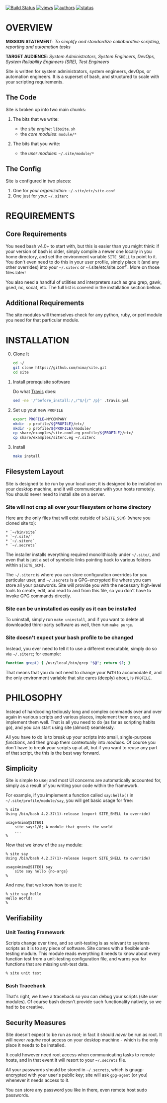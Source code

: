 [![Build Status](https://travis-ci.org/nima/site.png?branch=master)](https://travis-ci.org/nima/site)
[![views](https://sourcegraph.com/api/repos/github.com/nima/site/counters/views.png)](https://sourcegraph.com/github.com/nima/site)
[![authors](https://sourcegraph.com/api/repos/github.com/nima/site/badges/authors.png)](https://sourcegraph.com/github.com/nima/site)
[![status](https://sourcegraph.com/api/repos/github.com/nima/site/badges/status.png)](https://sourcegraph.com/github.com/nima/site)

# OVERVIEW
**MISSION STATEMENT**: _To simplify and standardize collaborative scripting, reporting and automation tasks_

**TARGET AUDIENCE**: _System Administrators, System Engineers, DevOps, System Reliability Engineers (SRE), Test Engineers_

Site is written for system administrators, system engineers, devOps, or automation engineers.  It is a superset of bash, and structured to scale with your scripting requirements.

## The Code
Site is broken up into two main chunks:

1. The bits that we write:
    * the *site engine*: `libsite.sh`
    * the *core modules*: `module/*`

2. The bits that you write:
    * the *user modules*: `~/.site/module/*`

## The Config
Site is configured in two places:

1. One for *your organization*: `~/.site/etc/site.conf`
2. One just for *you*: `~/.siterc`


# REQUIREMENTS

## Core Requirements

You need bash v4.0+ to start with, but this is easier than you might think:  if your version of bash is older, simply compile a newer one locally in you home directory, and set the environment variable `SITE_SHELL` to point to it.  You don't even need to do this in your user profile, simply place it (and any other overrides) into your `~/.siterc` or ~/.site/etc/site.conf`.  More on those files later!

You also need a handful of utilities and interpreters such as gnu grep, gawk, gsed, nc, socat, etc. The full list is covered in the installation section bellow.

## Additional Requirements

The site modules will themselves check for any python, ruby, or perl module you need for that particular module.


# INSTALLATION
0. Clone It

    ```bash
    cd ~/
    git clone https://github.com/nima/site.git
    cd site
    ```
1. Install prerequisite software

    Do what [Travis](https://travis-ci.org/nima/site/builds) does:
    ```bash
    sed -ne '/^before_install:/,/^$/{/^ /p}' .travis.yml
    ```
2. Set up yout new `PROFILE`

    ```bash
    export PROFILE=MYCOMPANY
    mkdir -p profile/${PROFILE}/etc/
    mkdir -p profile/${PROFILE}/module/
    cp share/examples/site.conf.eg profile/${PROFILE}/etc/
    cp share/examples/siterc.eg ~/.siterc
    ```
3. Install

    ```bash
    make install
    ```

## Filesystem Layout
Site is designed to be run by your local user; it is designed to be installed on your desktop machine, and it will communicate with your hosts remotely.  You should never need to install site on a server.

### Site will not crap all over your filesystem or home directory
Here are the only files that will exist outside of `${SITE_SCM}` (where you cloned site to):

    * `~/bin/site`
    * `~/.site/`
    * `~/.siterc`
    * `~/.secrets`

The installer installs everything required monolithically under `~/.site/`, and even that is just a set of symbolic links pointing back to various folders within `${SITE_SCM}`.

The `~/.siterc` is where you can store configuration overrides for you particular user, and `~/.secrets` is a GPG-encrypted file where you cam store all your passwords.  Site will provide you with the necessary high-level tools to create, edit, and read to and from this file, so you don't have to invoke GPG commands directly.

### Site can be uninstalled as easily as it can be installed
To uninstall, simply run `make uninstall`, and if you want to delete all downloaded third-party software as well, then run `make purge`.

### Site doesn't expect your bash profile to be changed
Instead, you ever need to tell it to use a different executable, simply do so via `~/.siterc`; for example:

```bash
function grep() { /usr/local/bin/grep "$@"; return $?; }
```
That means that you do not need to change your `PATH` to accomodate it, and the only environment variable that site cares (deeply) about, is `PROFILE`.


# PHILOSOPHY
Instead of hardcoding tediously long and complex commands over and over again in various scripts and various places, implement them once, and implement them well.  That is all you need to do (as far as scripting habits go), and you can start using site (almost) seamlessly.

All you have to do is to break up your scripts into small, single-purpose *functions*, and then group them contextually into *modules*.  Of course you don't have to break your scripts up at all, but if you want to reuse any part of that script, the this is the best way forward.

## Simplicity
Site is simple to use; and most UI concerns are automatically accounted for, simply as a result of you writing your code within the framework.

For example, if you implement a function called `say:hello()` in `~/.site/profile/module/say`, you will get basic usage for free:

```
% site
Using /bin/bash 4.2.37(1)-release (export SITE_SHELL to override)

usage4nima@SITE01
    site say:1/0; A module that greets the world
    ...
%
```

Now that we know of the `say` module:
```
% site say
Using /bin/bash 4.2.37(1)-release (export SITE_SHELL to override)

usage4nima@SITE01 say
    site say hello {no-args}
%
```

And now, that we know how to use it:
```
% site say hello
Hello World!
%
```

## Verifiability
### Unit Testing Framework
Scripts change over time, and so unit-testing is as relevant to systems scripts as it is to any piece of software.  Site comes with a flexible unit-testing module. This module reads everything it needs to know about every function test from a unit-testing configuration file, and warns you for functions that are missing unit-test data.

```
% site unit test
```

### Bash Traceback
That's right, we have a traceback so you can debug your scripts (site user modules).  Of course bash doesn't provide such functionality natively, so we had to be creative.

## Security Measures
Site doesn't expect to be run as root; in fact it should _never_ be run as root.  It will never _require_ root access on your desktop machine - which is the only place it needs to be installed.

It could however need root access when communicating tasks to remote hosts, and in that event it will resort to your `~/.secrets` file.

All your passwords should be stored in `~/.secrets`, which is gnugp-encrypted with your user's public key; site will ask `gpg-agent` (or you) whenever it needs access to it.

You can store any password you like in there, even remote host sudo passwords.
